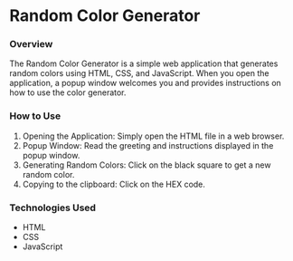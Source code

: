 # Random Color Generator

### Overview

The Random Color Generator is a simple web application that generates random colors using HTML, CSS, and JavaScript. When you open the application, a popup window welcomes you and provides instructions on how to use the color generator.

### How to Use

1. Opening the Application: Simply open the HTML file in a web browser.
1. Popup Window: Read the greeting and instructions displayed in the popup window.
1. Generating Random Colors: Click on the black square to get a new random color.
1. Copying to the clipboard: Click on the HEX code.

### Technologies Used

- HTML
- CSS
- JavaScript
